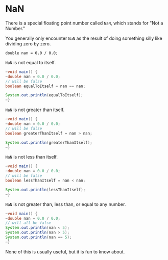 # NaN

There is a special floating point number called `NaN`, which stands for "Not a Number."

You generally only encounter `NaN` as the result of doing something silly like dividing zero by zero.

```java,no_run
double nan = 0.0 / 0.0;
```

`NaN` is not equal to itself.

```java
~void main() {
~double nan = 0.0 / 0.0;
// will be false
boolean equalToItself = nan == nan;

System.out.println(equalToItself);
~}
```

`NaN` is not greater than itself.

```java
~void main() {
~double nan = 0.0 / 0.0;
// will be false
boolean greaterThanItself = nan > nan;

System.out.println(greaterThanItself);
~}
```

`NaN` is not less than itself.

```java
~void main() {
~double nan = 0.0 / 0.0;
// will be false
boolean lessThanItself = nan < nan;

System.out.println(lessThanItself);
~}
```

`NaN` is not greater than, less than, or equal to any number.

```java
~void main() {
~double nan = 0.0 / 0.0;
// will all be false
System.out.println(nan < 5);
System.out.println(nan > 5);
System.out.println(nan == 5);
~}
```

None of this is usually useful, but it is fun to know about.

